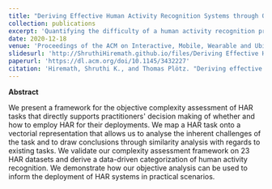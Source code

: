 ```yaml
---
title: "Deriving Effective Human Activity Recognition Systems through Objective Task Complexity Assessment"
collection: publications
excerpt: 'Quantifying the difficulty of a human activity recognition problem'
date: 2020-12-18
venue: 'Proceedings of the ACM on Interactive, Mobile, Wearable and Ubiquitous Technologies'
slidesurl: 'http://ShruthiHiremath.github.io/files/Deriving Effective Human Activity Recognition Systems Through Objective Task Complexity Assessment.pdf'
paperurl: 'https://dl.acm.org/doi/10.1145/3432227'
citation: 'Hiremath, Shruthi K., and Thomas Plötz. "Deriving effective human activity recognition systems through objective task complexity assessment." Proceedings of the ACM on Interactive, Mobile, Wearable and Ubiquitous Technologies 4, no. 4 (2020): 1-24.'
---
```


**Abstract**

We present a framework for the objective complexity assessment of HAR tasks that directly supports practitioners' decision making of whether and how to employ HAR for their deployments. We map a HAR task onto a vectorial representation that allows us to analyse the inherent challenges of the task and to draw conclusions through similarity analysis with regards to existing tasks. We validate our complexity assessment framework on 23 HAR datasets and derive a data-driven categorization of human activity recognition. We demonstrate how our objective analysis can be used to inform the deployment of HAR systems in practical scenarios.

